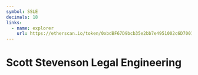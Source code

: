 ```yaml
---
symbol: SSLE
decimals: 18
links:
  - name: explorer
    url: https://etherscan.io/token/0xbdBF67D9bcb35e2bb7e4951002c6D70013196972
---
```


# Scott Stevenson Legal Engineering
